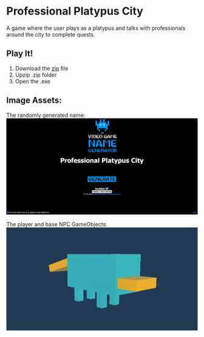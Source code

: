 # Professional Platypus City

A game where the user plays as a platypus and talks with professionals around the city to complete quests. 

## Play It!

1. Download the [zip](https://github.com/rhysstever/ProfessionalPlatypusCity/blob/main/PPC_Build4.zip) file
2. Upzip .zip folder
3. Open the .exe

## Image Assets:

The randomly generated name:  
![Generated Name Image](https://github.com/rhysstever/ProfessionalPlatypusCity/blob/main/Assets/Images/generatedName.PNG)

The player and base NPC GameObjects:  
![Platypus Object Image](https://github.com/rhysstever/ProfessionalPlatypusCity/blob/main/Assets/Images/platypus.PNG)
